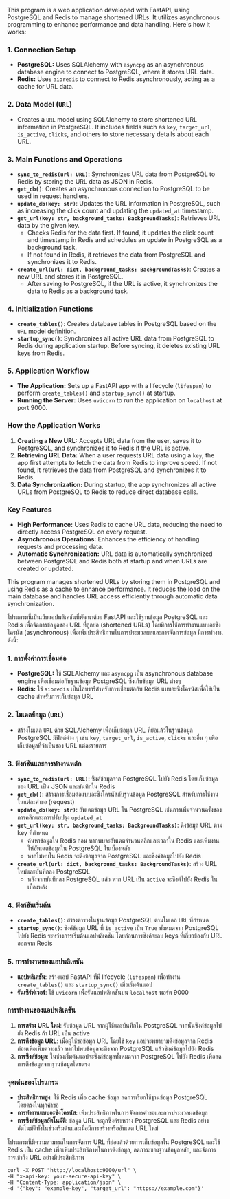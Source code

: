 This program is a web application developed with FastAPI, using PostgreSQL and Redis to manage shortened URLs. It utilizes asynchronous programming to enhance performance and data handling. Here's how it works:

### 1. Connection Setup
- **PostgreSQL:** Uses SQLAlchemy with `asyncpg` as an asynchronous database engine to connect to PostgreSQL, where it stores URL data.
- **Redis:** Uses `aioredis` to connect to Redis asynchronously, acting as a cache for URL data.

### 2. Data Model (`URL`)
- Creates a `URL` model using SQLAlchemy to store shortened URL information in PostgreSQL. It includes fields such as `key`, `target_url`, `is_active`, `clicks`, and others to store necessary details about each URL.

### 3. Main Functions and Operations
- **`sync_to_redis(url: URL)`**: Synchronizes URL data from PostgreSQL to Redis by storing the URL data as JSON in Redis.
- **`get_db()`**: Creates an asynchronous connection to PostgreSQL to be used in request handlers.
- **`update_db(key: str)`**: Updates the URL information in PostgreSQL, such as increasing the click count and updating the `updated_at` timestamp.
- **`get_url(key: str, background_tasks: BackgroundTasks)`**: Retrieves URL data by the given key.
  - Checks Redis for the data first. If found, it updates the click count and timestamp in Redis and schedules an update in PostgreSQL as a background task.
  - If not found in Redis, it retrieves the data from PostgreSQL and synchronizes it to Redis.
- **`create_url(url: dict, background_tasks: BackgroundTasks)`**: Creates a new URL and stores it in PostgreSQL.
  - After saving to PostgreSQL, if the URL is active, it synchronizes the data to Redis as a background task.

### 4. Initialization Functions
- **`create_tables()`**: Creates database tables in PostgreSQL based on the `URL` model definition.
- **`startup_sync()`**: Synchronizes all active URL data from PostgreSQL to Redis during application startup. Before syncing, it deletes existing URL keys from Redis.

### 5. Application Workflow
- **The Application:** Sets up a FastAPI app with a lifecycle (`lifespan`) to perform `create_tables()` and `startup_sync()` at startup.
- **Running the Server:** Uses `uvicorn` to run the application on `localhost` at port 9000.

### How the Application Works
1. **Creating a New URL:** Accepts URL data from the user, saves it to PostgreSQL, and synchronizes it to Redis if the URL is active.
2. **Retrieving URL Data:** When a user requests URL data using a `key`, the app first attempts to fetch the data from Redis to improve speed. If not found, it retrieves the data from PostgreSQL and synchronizes it to Redis.
3. **Data Synchronization:** During startup, the app synchronizes all active URLs from PostgreSQL to Redis to reduce direct database calls.

### Key Features
- **High Performance:** Uses Redis to cache URL data, reducing the need to directly access PostgreSQL on every request.
- **Asynchronous Operations:** Enhances the efficiency of handling requests and processing data.
- **Automatic Synchronization:** URL data is automatically synchronized between PostgreSQL and Redis both at startup and when URLs are created or updated.

This program manages shortened URLs by storing them in PostgreSQL and using Redis as a cache to enhance performance. It reduces the load on the main database and handles URL access efficiently through automatic data synchronization.

โปรแกรมนี้เป็นเว็บแอปพลิเคชันที่พัฒนาด้วย FastAPI และใช้ฐานข้อมูล PostgreSQL และ Redis เพื่อจัดการข้อมูลของ URL ที่ถูกย่อ (shortened URLs) โดยมีการใช้การทำงานแบบอะซิงโครนัส (asynchronous) เพื่อเพิ่มประสิทธิภาพในการประมวลผลและการจัดการข้อมูล มีการทำงานดังนี้:

### 1. การตั้งค่าการเชื่อมต่อ
- **PostgreSQL:** ใช้ SQLAlchemy และ `asyncpg` เป็น asynchronous database engine เพื่อเชื่อมต่อกับฐานข้อมูล PostgreSQL ซึ่งเก็บข้อมูล URL ต่างๆ
- **Redis:** ใช้ `aioredis` เป็นไลบรารีสำหรับการเชื่อมต่อกับ Redis แบบอะซิงโครนัสเพื่อใช้เป็น cache สำหรับการเก็บข้อมูล URL

### 2. โมเดลข้อมูล (`URL`)
- สร้างโมเดล `URL` ด้วย SQLAlchemy เพื่อเก็บข้อมูล URL ที่ย่อแล้วในฐานข้อมูล PostgreSQL มีฟิลด์ต่าง ๆ เช่น `key`, `target_url`, `is_active`, `clicks` และอื่น ๆ เพื่อเก็บข้อมูลที่จำเป็นของ URL แต่ละรายการ

### 3. ฟังก์ชันและการทำงานหลัก
- **`sync_to_redis(url: URL)`**: ซิงค์ข้อมูลจาก PostgreSQL ไปยัง Redis โดยเก็บข้อมูลของ URL เป็น JSON และบันทึกใน Redis
- **`get_db()`**: สร้างการเชื่อมต่อแบบอะซิงโครนัสกับฐานข้อมูล PostgreSQL สำหรับการใช้งานในแต่ละคำขอ (request)
- **`update_db(key: str)`**: อัพเดตข้อมูล URL ใน PostgreSQL เช่นการเพิ่มจำนวนครั้งของการคลิกและการปรับปรุง `updated_at`
- **`get_url(key: str, background_tasks: BackgroundTasks)`**: ดึงข้อมูล URL ตาม key ที่กำหนด
  - ค้นหาข้อมูลใน Redis ก่อน หากพบจะอัพเดตจำนวนคลิกและเวลาใน Redis และเพิ่มงานให้อัพเดตข้อมูลใน PostgreSQL ในเบื้องหลัง
  - หากไม่พบใน Redis จะดึงข้อมูลจาก PostgreSQL และซิงค์ข้อมูลไปยัง Redis
- **`create_url(url: dict, background_tasks: BackgroundTasks)`**: สร้าง URL ใหม่และบันทึกลง PostgreSQL
  - หลังจากบันทึกลง PostgreSQL แล้ว หาก URL เป็น `active` จะซิงค์ไปยัง Redis ในเบื้องหลัง

### 4. ฟังก์ชันเริ่มต้น
- **`create_tables()`**: สร้างตารางในฐานข้อมูล PostgreSQL ตามโมเดล `URL` ที่กำหนด
- **`startup_sync()`**: ซิงค์ข้อมูล URL ที่ `is_active` เป็น `True` ทั้งหมดจาก PostgreSQL ไปยัง Redis ระหว่างการเริ่มต้นแอปพลิเคชัน โดยก่อนการซิงค์จะลบ keys ที่เกี่ยวข้องกับ URL ออกจาก Redis

### 5. การทำงานของแอปพลิเคชัน
- **แอปพลิเคชัน**: สร้างแอป FastAPI ที่มี lifecycle (`lifespan`) เพื่อทำงาน `create_tables()` และ `startup_sync()` เมื่อเริ่มต้นแอป
- **รันเซิร์ฟเวอร์**: ใช้ `uvicorn` เพื่อรันแอปพลิเคชันบน `localhost` พอร์ต 9000

### การทำงานของแอปพลิเคชัน
1. **การสร้าง URL ใหม่**: รับข้อมูล URL จากผู้ใช้และบันทึกใน PostgreSQL จากนั้นซิงค์ข้อมูลไปยัง Redis ถ้า URL เป็น active
2. **การดึงข้อมูล URL**: เมื่อผู้ใช้ขอข้อมูล URL โดยใช้ `key` แอปจะพยายามดึงข้อมูลจาก Redis ก่อนเพื่อเพิ่มความเร็ว หากไม่พบข้อมูลจะดึงจาก PostgreSQL แล้วซิงค์ข้อมูลไปยัง Redis
3. **การซิงค์ข้อมูล**: ในช่วงเริ่มต้นแอปจะซิงค์ข้อมูลทั้งหมดจาก PostgreSQL ไปยัง Redis เพื่อลดการดึงข้อมูลจากฐานข้อมูลโดยตรง

### จุดเด่นของโปรแกรม
- **ประสิทธิภาพสูง**: ใช้ Redis เพื่อ cache ข้อมูล ลดการเรียกใช้ฐานข้อมูล PostgreSQL โดยตรงในทุกคำขอ
- **การทำงานแบบอะซิงโครนัส**: เพิ่มประสิทธิภาพในการจัดการคำขอและการประมวลผลข้อมูล
- **การซิงค์ข้อมูลอัตโนมัติ**: ข้อมูล URL จะถูกซิงค์ระหว่าง PostgreSQL และ Redis อย่างอัตโนมัติทั้งในช่วงเริ่มต้นและเมื่อมีการสร้างหรืออัพเดต URL ใหม่

โปรแกรมนี้มีความสามารถในการจัดการ URL ที่ย่อแล้วด้วยการเก็บข้อมูลใน PostgreSQL และใช้ Redis เป็น cache เพื่อเพิ่มประสิทธิภาพในการดึงข้อมูล, ลดภาระของฐานข้อมูลหลัก, และจัดการการเข้าถึง URL อย่างมีประสิทธิภาพ

```
curl -X POST "http://localhost:9000/url" \
-H "x-api-key: your-secure-api-key" \
-H "Content-Type: application/json" \
-d '{"key": "example-key", "target_url": "https://example.com"}'
```